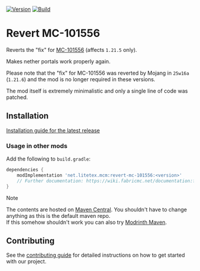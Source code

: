 <!-- modrinth_exclude.start -->

[![Version](https://img.shields.io/modrinth/v/mcm-revert-mc-101556)](https://modrinth.com/mod/mcm-revert-mc-101556)
[![Build](https://img.shields.io/github/actions/workflow/status/litetex-oss/mcm-revert-mc-101556/check-build.yml?branch=dev)](https://github.com/litetex-oss/mcm-revert-mc-101556/actions/workflows/check-build.yml?query=branch%3Adev)

# Revert MC-101556

<!-- modrinth_exclude.end -->

Reverts the "fix" for [MC-101556](https://bugs.mojang.com/browse/MC/issues/MC-101556) (affects ``1.21.5`` only).

Makes nether portals work properly again.

Please note that the "fix" for MC-101556 was reverted by Mojang in ``25w16a`` (``1.21.6``) and the mod is no longer required in these versions.

The mod itself is extremely minimalistic and only a single line of code was patched.

<!-- modrinth_exclude.start -->

## Installation
[Installation guide for the latest release](https://github.com/litetex-oss/mcm-revert-mc-101556/releases/latest#Installation)

### Usage in other mods

Add the following to ``build.gradle``:
```groovy
dependencies {
    modImplementation 'net.litetex.mcm:revert-mc-101556:<version>'
    // Further documentation: https://wiki.fabricmc.net/documentation:fabric_loom
}
```

> [!NOTE]
> The contents are hosted on [Maven Central](https://repo.maven.apache.org/maven2/net/litetex/mcm/). You shouldn't have to change anything as this is the default maven repo.<br/>
> If this somehow shouldn't work you can also try [Modrinth Maven](https://support.modrinth.com/en/articles/8801191-modrinth-maven).

## Contributing
See the [contributing guide](./CONTRIBUTING.md) for detailed instructions on how to get started with our project.

<!-- modrinth_exclude.end -->
